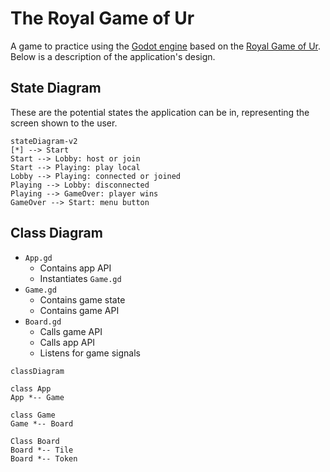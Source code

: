 # The Royal Game of Ur

A game to practice using the [Godot engine](https://godotengine.org/) based on the [Royal Game of Ur](https://en.wikipedia.org/wiki/Royal_Game_of_Ur). Below is a description of the application's design.

## State Diagram

These are the potential states the application can be in, representing the screen shown to the user.

<!-- https://mermaid-js.github.io/mermaid/#/stateDiagram -->

```mermaid
stateDiagram-v2
[*] --> Start
Start --> Lobby: host or join
Start --> Playing: play local
Lobby --> Playing: connected or joined
Playing --> Lobby: disconnected
Playing --> GameOver: player wins
GameOver --> Start: menu button
```

## Class Diagram

- `App.gd`
  - Contains app API
  - Instantiates `Game.gd`
- `Game.gd`
  - Contains game state
  - Contains game API
- `Board.gd`
  - Calls game API
  - Calls app API
  - Listens for game signals

<!-- https://mermaid-js.github.io/mermaid/#/classDiagram -->

```mermaid
classDiagram

class App
App *-- Game

class Game
Game *-- Board

Class Board
Board *-- Tile
Board *-- Token
```